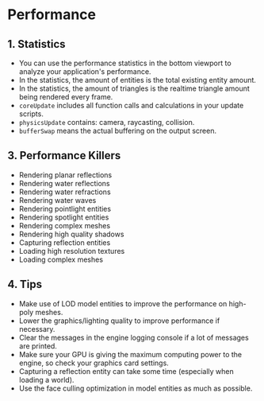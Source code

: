 # Performance

## 1. Statistics

- You can use the performance statistics in the bottom viewport to analyze your application's performance.
- In the statistics, the amount of entities is the total existing entity amount.
- In the statistics, the amount of triangles is the realtime triangle amount being rendered every frame.
- `coreUpdate` includes all function calls and calculations in your update scripts.
- `physicsUpdate` contains: camera, raycasting, collision.
- `bufferSwap` means the actual buffering on the output screen.

## 3. Performance Killers

- Rendering planar reflections
- Rendering water reflections
- Rendering water refractions
- Rendering water waves
- Rendering pointlight entities
- Rendering spotlight entities
- Rendering complex meshes
- Rendering high quality shadows
- Capturing reflection entities
- Loading high resolution textures
- Loading complex meshes

## 4. Tips

- Make use of LOD model entities to improve the performance on high-poly meshes.
- Lower the graphics/lighting quality to improve performance if necessary.
- Clear the messages in the engine logging console if a lot of messages are printed.
- Make sure your GPU is giving the maximum computing power to the engine, so check your graphics card settings.
- Capturing a reflection entity can take some time (especially when loading a world).
- Use the face culling optimization in model entities as much as possible.
